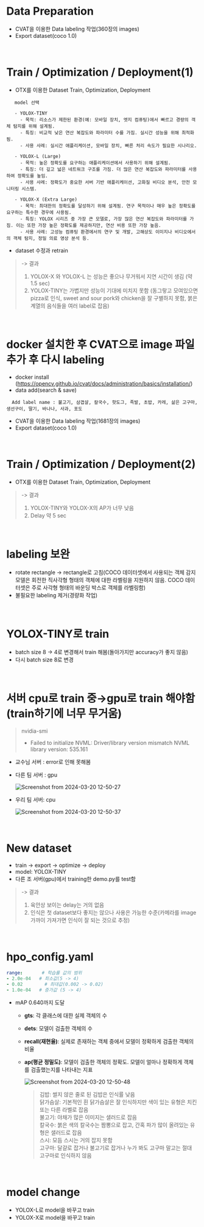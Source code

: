 # Data Preparation
* CVAT을 이용한 Data labeling 작업(360장의 images)
* Export dataset(coco 1.0)

<br>

# Train / Optimization / Deployment(1)
* OTX를 이용한 Dataset Train, Optimization, Deployment
```
   model 선택
  
   - YOLOX-TINY
     - 목적: 리소스가 제한된 환경(예: 모바일 장치, 엣지 컴퓨팅)에서 빠르고 경량의 객체 탐지를 위해 설계됨.
     - 특징: 비교적 낮은 연산 복잡도와 파라미터 수를 가짐. 실시간 성능을 위해 최적화됨.
     - 사용 사례: 실시간 애플리케이션, 모바일 장치, 빠른 처리 속도가 필요한 시나리오.
  
   - YOLOX-L (Large)
     - 목적: 높은 정확도를 요구하는 애플리케이션에서 사용하기 위해 설계됨.
     - 특징: 더 깊고 넓은 네트워크 구조를 가짐. 더 많은 연산 복잡도와 파라미터를 사용하여 정확도를 높임.
     - 사용 사례: 정확도가 중요한 서버 기반 애플리케이션, 고화질 비디오 분석, 안전 모니터링 시스템.
  
   - YOLOX-X (Extra Large)
     - 목적: 최대한의 정확도를 달성하기 위해 설계됨. 연구 목적이나 매우 높은 정확도를 요구하는 특수한 경우에 사용됨.
     - 특징: YOLOX 시리즈 중 가장 큰 모델로, 가장 많은 연산 복잡도와 파라미터를 가짐. 이는 또한 가장 높은 정확도를 제공하지만, 연산 비용 또한 가장 높음.
     - 사용 사례: 고성능 컴퓨팅 환경에서의 연구 및 개발, 고해상도 이미지나 비디오에서의 객체 탐지, 정밀 의료 영상 분석 등.
```
* dataset 수정과 retrain


 > -> 결과
 >
 > 1. YOLOX-X 와 YOLOX-L 는 성능은 좋으나 무거워서 지연 시간이 생김 (약 1.5 sec)
 > 2. YOLOX-TINY는 가볍지만 성능이 기대에 미치지 못함 (동그랗고 모여있으면 pizza로 인식, sweet and sour pork와 chicken을 잘 구별하지 못함, 붉은 계열의 음식들을 여러 label로 잡음)

<br>

# docker 설치한 후 CVAT으로 image 파일 추가 후 다시 labeling
* docker install  (https://opencv.github.io/cvat/docs/administration/basics/installation/)
* data add(search & save)
```   
  Add label name : 불고기, 삼겹살, 칼국수, 핫도그, 족발, 초밥, 카레, 삶은 고구마, 생선구이, 딸기, 바나나, 사과, 포도
```
* CVAT을 이용한 Data labeling 작업(1681장의 images)
* Export dataset(coco 1.0)

<br>

# Train / Optimization / Deployment(2)
* OTX를 이용한 Dataset Train, Optimization, Deployment

> -> 결과
 >
 > 1. YOLOX-TINY와 YOLOX-X의 AP가 너무 낮음
 > 2. Delay 약 5 sec

<br>

# labeling 보완

- rotate rectangle → rectangle로 고침(COCO 데이터셋에서 사용되는 객체 감지 모델은 회전한 직사각형 형태의 객체에 대한 라벨링을 지원하지 않음. COCO 데이터셋은 주로 사각형 형태의 바운딩 박스로 객체를 라벨링함)
- 불필요한  labeling 제거(경량화 작업)

<br>

# YOLOX-TINY로 train

- batch size 8 → 4로 변경해서 train 해봄(돌아가지만 accuracy가 좋지 않음)
- 다시 batch size 8로 변경

<br>

# 서버 cpu로 train 중→gpu로 train 해야함(train하기에 너무 무거움)
 > nvidia-smi
 > - Failed to initialize NVML: Driver/library version mismatch
 > NVML library version: 535.161

- 교수님 서버 : error로 인해 못해봄

- 다른 팀 서버 : gpu

  ![Screenshot from 2024-03-20 12-50-27](https://github.com/brkim92/Team_project/assets/154481519/139e8e4e-2e00-4479-a5f3-cd2dceb96d6b)


- 우리 팀 서버: cpu

  ![Screenshot from 2024-03-20 12-50-37](https://github.com/brkim92/Team_project/assets/154481519/da338715-178c-41f1-b426-b8ba82bd8989)


<br>

# New dataset
* train → export → optimize → deploy
* model: YOLOX-TINY
* 다른 조 서버(gpu)에서 training한 demo.py를 test함
 > -> 결과
 > 1. 육안상 보이는 delay는 거의 없음
 > 2. 인식은 첫 dataset보다 좋지는 않으나 사용은 가능한 수준(카메라를 image 가까이 가져가면 인식이 잘 되는 것으로 추정)

<br>

# hpo_config.yaml
```yaml
range:       # 학습률 값의 범위
- 2.0e-04   # 최소값(5 -> 4)
- 0.02        # 최대값(0.002 -> 0.02)
- 1.0e-04   # 증가값 (5 -> 4)
```
- mAP 0.640까지 도달
    - **gts**: 각 클래스에 대한 실제 객체의 수
    - **dets**: 모델이 검출한 객체의 수
    - **recall(재현율)**: 실제로 존재하는 객체 중에서 모델이 정확하게 검출한 객체의 비율
    - **ap(평균 정밀도)**: 모델이 검출한 객체의 정확도. 모델이 얼마나 정확하게 객체를 검출했는지를 나타내는 지표
                
        ![Screenshot from 2024-03-20 12-50-48](https://github.com/brkim92/Team_project/assets/154481519/d7501415-4279-4171-ab3e-1bb9cf56bf2e)

        > 김밥: 썰지 않은 줄로 된 김밥은 인식률 낮음      
        > 닭가슴살: 기본적인 흰 닭가슴살은 잘 인식하지만 색이 있는 유형은 치킨 또는 다른 라벨로 잡음        
        > 불고기: 야채가 많은 이미지는 샐러드로 잡음        
        > 칼국수: 붉은 색의 칼국수는 짬뽕으로 잡고, 간혹 파가 많이 올려있는 유형은 샐러드로 잡음        
        > 스시: 모듬 스시는 거의 잡지 못함        
        > 고구마: 달걀로 잡거나 불고기로 잡거나 누가 봐도 고구마 말고는 절대 고구마로 인식하지 않음

<br>

# model change
* YOLOX-L로 model을 바꾸고 train
* YOLOX-X로 model을 바꾸고 train
